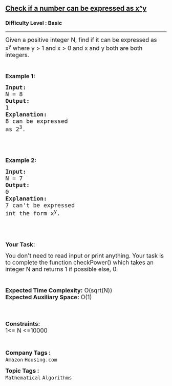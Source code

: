 <h2><a href="https://www.geeksforgeeks.org/problems/check-if-a-number-can-be-expressed-as-xy1606/1?page=7&difficulty=Basic,Easy&sortBy=submissions">Check if a number can be expressed as x^y</a></h2><h3>Difficulty Level : Basic</h3><hr><div class="problems_problem_content__Xm_eO"><p><span style="font-size:18px">Given a positive integer N, find if it can be expressed as x<sup>y</sup>&nbsp;where y &gt; 1 and x &gt; 0 and&nbsp;x and y both are both integers.</span></p>

<p>&nbsp;</p>

<p><strong><span style="font-size:18px">Example 1:</span></strong></p>

<pre><strong><span style="font-size:18px">Input:</span></strong>
<span style="font-size:18px">N = 8</span>
<strong><span style="font-size:18px">Output:</span></strong>
<span style="font-size:18px">1</span>
<strong><span style="font-size:18px">Explanation:</span></strong>
<span style="font-size:18px">8 can be expressed</span>
<span style="font-size:18px">as 2<sup>3</sup>.</span></pre>

<p>&nbsp;</p>

<p>&nbsp;</p>

<p><strong><span style="font-size:18px">Example 2:</span></strong></p>

<pre><strong><span style="font-size:18px">Input:</span></strong>
<span style="font-size:18px">N = 7</span>
<strong><span style="font-size:18px">Output:</span></strong>
<span style="font-size:18px">0</span>
<strong><span style="font-size:18px">Explanation:</span></strong>
<span style="font-size:18px">7 can't be expressed</span>
<span style="font-size:18px">int the form x<sup>y</sup>.</span></pre>

<p>&nbsp;</p>

<p>&nbsp;</p>

<p><strong><span style="font-size:18px">Your Task:</span></strong></p>

<p><span style="font-size:18px">You don't need to read input or print anything. Your task is to complete the function checkPower() which takes an integer N and returns 1 if possible else, 0.</span></p>

<p>&nbsp;</p>

<p><span style="font-size:18px"><strong>Expected Time Complexity:</strong> O(sqrt(N))<br>
<strong>Expected Auxiliary Space:</strong> O(1)</span></p>

<p>&nbsp;</p>

<p><br>
<span style="font-size:18px"><strong>Constraints:</strong><br>
1&lt;= N &lt;=10000</span><br>
<br>
&nbsp;</p>
</div><p><span style=font-size:18px><strong>Company Tags : </strong><br><code>Amazon</code>&nbsp;<code>Housing.com</code>&nbsp;<br><p><span style=font-size:18px><strong>Topic Tags : </strong><br><code>Mathematical</code>&nbsp;<code>Algorithms</code>&nbsp;